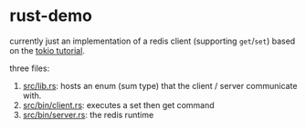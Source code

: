 # rust-demo

currently just an implementation of a redis client (supporting `get`/`set`) based on the
[tokio tutorial](https://tokio.rs/tokio/tutorial).

three files:
1. [src/lib.rs](./src/lib.rs): hosts an enum (sum type) that the client / server communicate with.
2. [src/bin/client.rs](./src/bin/client.rs): executes a set then get command
3. [src/bin/server.rs](./src/bin/server.rs): the redis runtime

